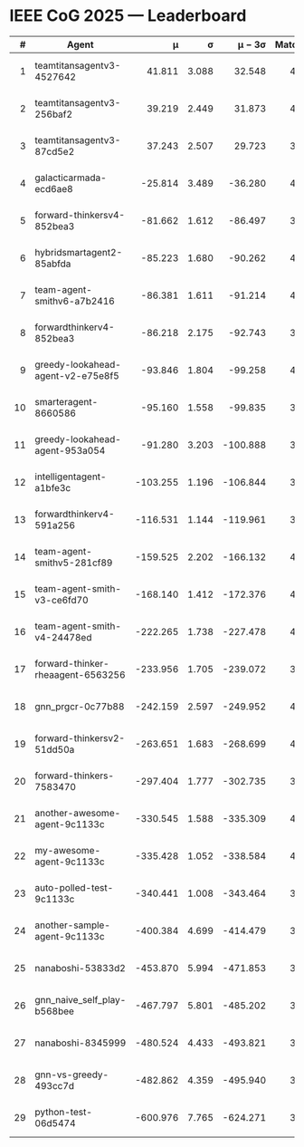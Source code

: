 # IEEE CoG 2025 — Leaderboard

| # | Agent | μ | σ | μ − 3σ | Matches | Updated |
|---:|---|---:|---:|---:|---:|---|
| 1 | teamtitansagentv3-4527642 | 41.811 | 3.088 | 32.548 | 4080 | 2025-08-18 19:51 |
| 2 | teamtitansagentv3-256baf2 | 39.219 | 2.449 | 31.873 | 4292 | 2025-08-18 19:51 |
| 3 | teamtitansagentv3-87cd5e2 | 37.243 | 2.507 | 29.723 | 3992 | 2025-08-18 19:51 |
| 4 | galacticarmada-ecd6ae8 | -25.814 | 3.489 | -36.280 | 4320 | 2025-08-18 19:51 |
| 5 | forward-thinkersv4-852bea3 | -81.662 | 1.612 | -86.497 | 3254 | 2025-08-18 19:51 |
| 6 | hybridsmartagent2-85abfda | -85.223 | 1.680 | -90.262 | 4067 | 2025-08-18 19:51 |
| 7 | team-agent-smithv6-a7b2416 | -86.381 | 1.611 | -91.214 | 4180 | 2025-08-18 19:51 |
| 8 | forwardthinkerv4-852bea3 | -86.218 | 2.175 | -92.743 | 3340 | 2025-08-18 19:51 |
| 9 | greedy-lookahead-agent-v2-e75e8f5 | -93.846 | 1.804 | -99.258 | 4156 | 2025-08-18 19:51 |
| 10 | smarteragent-8660586 | -95.160 | 1.558 | -99.835 | 3623 | 2025-08-18 19:51 |
| 11 | greedy-lookahead-agent-953a054 | -91.280 | 3.203 | -100.888 | 3916 | 2025-08-18 19:51 |
| 12 | intelligentagent-a1bfe3c | -103.255 | 1.196 | -106.844 | 3270 | 2025-08-18 19:51 |
| 13 | forwardthinkerv4-591a256 | -116.531 | 1.144 | -119.961 | 3734 | 2025-08-18 19:51 |
| 14 | team-agent-smithv5-281cf89 | -159.525 | 2.202 | -166.132 | 4240 | 2025-08-18 19:51 |
| 15 | team-agent-smith-v3-ce6fd70 | -168.140 | 1.412 | -172.376 | 4592 | 2025-08-18 19:51 |
| 16 | team-agent-smith-v4-24478ed | -222.265 | 1.738 | -227.478 | 4332 | 2025-08-18 19:51 |
| 17 | forward-thinker-rheaagent-6563256 | -233.956 | 1.705 | -239.072 | 3944 | 2025-08-18 19:51 |
| 18 | gnn_prgcr-0c77b88 | -242.159 | 2.597 | -249.952 | 4010 | 2025-08-18 19:51 |
| 19 | forward-thinkersv2-51dd50a | -263.651 | 1.683 | -268.699 | 4184 | 2025-08-18 19:51 |
| 20 | forward-thinkers-7583470 | -297.404 | 1.777 | -302.735 | 3820 | 2025-08-18 19:51 |
| 21 | another-awesome-agent-9c1133c | -330.545 | 1.588 | -335.309 | 4460 | 2025-08-18 19:51 |
| 22 | my-awesome-agent-9c1133c | -335.428 | 1.052 | -338.584 | 4460 | 2025-08-18 19:51 |
| 23 | auto-polled-test-9c1133c | -340.441 | 1.008 | -343.464 | 3540 | 2025-08-18 19:51 |
| 24 | another-sample-agent-9c1133c | -400.384 | 4.699 | -414.479 | 3920 | 2025-08-18 19:51 |
| 25 | nanaboshi-53833d2 | -453.870 | 5.994 | -471.853 | 3120 | 2025-08-18 19:51 |
| 26 | gnn_naive_self_play-b568bee | -467.797 | 5.801 | -485.202 | 3440 | 2025-08-18 19:51 |
| 27 | nanaboshi-8345999 | -480.524 | 4.433 | -493.821 | 3480 | 2025-08-18 19:51 |
| 28 | gnn-vs-greedy-493cc7d | -482.862 | 4.359 | -495.940 | 3440 | 2025-08-18 19:51 |
| 29 | python-test-06d5474 | -600.976 | 7.765 | -624.271 | 3370 | 2025-08-18 19:51 |
